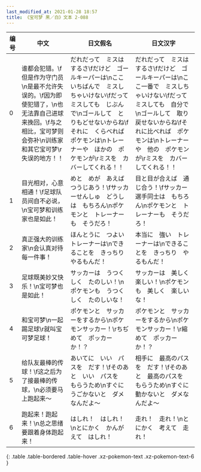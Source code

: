 ```yaml
---
last_modified_at: 2021-01-28 18:57
title: 《宝可梦 黑／白》文本 2-088
---
```

| 编号 | 中文 | 日文假名 | 日文汉字 |
| ---- | ---- | ---- | --- |
| 0 | 谁都会犯错。\f但是作为守门员\n是最不允许失误的。\f因为即使犯错了，\n也无法靠自己进球来挽回。\f与之相比，宝可梦则会弥补\n训练家和其它宝可梦\r失误的地方！！ | だれだって　ミスは　するさ\fだけど　ゴールキーパーは\nここいちばんで　ミスしちゃいけない\fだって　ミスしても　じぶんで\nゴールして　とりもどせないからね\fそれに　くらべれば　ポケモンは\nトレーナーや　ほかの　ポケモンが\rミスを　カバーしてくれる！！ | だれだって　ミスは　するさ\fだけど　ゴールキーパーは\nここ一番で　ミスしちゃいけない\fだって　ミスしても　自分で\nゴールして　取り戻せないからね\fそれに比べれば　ポケモンは\nトレーナーや　他の　ポケモンが\rミスを　カバーしてくれる！！ |
| 1 | 目光相对，心意相通！\f足球队员间自不必说，\n宝可梦和训练家也是如此！ | めと　めが　あえば　つうじあう！\fサッカーせんしゅ　どうしは　もちろん\nポケモンと　トレーナーも　そうだろ！ | 目と目が合えば　通じ合う！\fサッカー選手同士は　もちろん\nポケモンと　トレーナーも　そうだろ！ |
| 2 | 真正强大的训练家\n会认真对待每一件事！ | ほんとうに　つよい　トレーナーは\nできることを　きっちり　やるもんだ！ | 本当に　強い　トレーナーは\nできることを　きっちり　やるもんだ！ |
| 3 | 足球既美妙又快乐！\n宝可梦也是如此！ | サッカーは　うつくしく　たのしい！\nポケモンも　うつくしく　たのしいな！ | サッカーは　美しく　楽しい！\nポケモンも　美しく　楽しいな！ |
| 4 | 和宝可梦\n一起踢足球\r就叫宝可梦足球！ | ポケモンと　サッカーをするから\nポケモンサッカー！\rちぢめて　ポッカー　か！？ | ポケモンと　サッカーをするから\nポケモンサッカー！\r縮めて　ポッカー　か！？ |
| 5 | 给队友最棒的传球！\f这之后为了接最棒的传球，\n必须要马上跑起来～ | あいてに　いい　パスを　だす！\fそのあと　いい　パスを　もらうため\nすぐに　うごかないと　ダメなんだよ～ | 相手に　最高のパスを　だす！\fそのあと　最高のパスを　もらうため\nすぐに　動かないと　ダメなんだよ～ |
| 6 | 跑起来！跑起来！\n总之思绪要跟着身体跑起来！ | はしれ！　はしれ！\nとにかく　かんがえて　はしれ！ | 走れ！　走れ！\nとにかく　考えて　走れ！ |
{: .table .table-bordered .table-hover .xz-pokemon-text .xz-pokemon-text-6 }